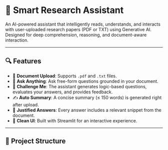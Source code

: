 # 🤖 Smart Research Assistant

An AI-powered assistant that intelligently reads, understands, and interacts with user-uploaded research papers (PDF or TXT) using Generative AI. Designed for deep comprehension, reasoning, and document-aware interaction.

---

## 🔍 Features

- 📄 **Document Upload**: Supports `.pdf` and `.txt` files.
- 🧠 **Ask Anything**: Ask free-form questions grounded in your document.
- 🧩 **Challenge Me**: The assistant generates logic-based questions, evaluates your answers, and provides feedback.
- ✍️ **Auto Summary**: A concise summary (≤ 150 words) is generated right after upload.
- 📌 **Justified Answers**: Every answer includes a relevant snippet from the document.
- 💬 **Clean UI**: Built with Streamlit for an interactive experience.

---

## 📁 Project Structure

